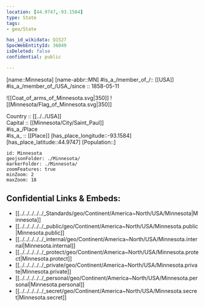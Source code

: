 ```yaml
---
location: [44.9747,-93.1584] 
type: State
tags:
- geo/State

has_id_wikidata: Q1527 
SpocWebEntityId: 36049
isDeleted: false
confidential: public

---
```

[name::Minnesota] 
[name-abbr::MN] 
#is_a_/member_of_/:: [[USA]]
#is_a_/member_of_/USA_/since :: 1858-05-11 


![[Coat_of_arms_of_Minnesota.svg|350]] 
![[Minnesota/Flag_of_Minnesota.svg|350]]  

Country :: [[../../USA]]  
Capital :: [[Minnesota/City/Saint_Paul]]  
#is_a_/Place  
#is_a_ :: [[Place]] 
[has_place_longitude::-93.1584] 
[has_place_latitude::44.9747] 
[Population::] 



```leaflet
id: Minnesota
geojsonFolder: ./Minnesota/
markerFolder: ./Minnesota/
zoomFeatures: true 
minZoom: 2 
maxZoom: 18
```


## Confidential Links & Embeds: 
- [[../../../../../_Standards/geo/Continent/America~North/USA/Minnesota|Minnesota]] 
- [[../../../../../_public/geo/Continent/America~North/USA/Minnesota.public|Minnesota.public]] 
- [[../../../../../_internal/geo/Continent/America~North/USA/Minnesota.internal|Minnesota.internal]] 
- [[../../../../../_protect/geo/Continent/America~North/USA/Minnesota.protect|Minnesota.protect]] 
- [[../../../../../_private/geo/Continent/America~North/USA/Minnesota.private|Minnesota.private]] 
- [[../../../../../_personal/geo/Continent/America~North/USA/Minnesota.personal|Minnesota.personal]] 
- [[../../../../../_secret/geo/Continent/America~North/USA/Minnesota.secret|Minnesota.secret]] 
